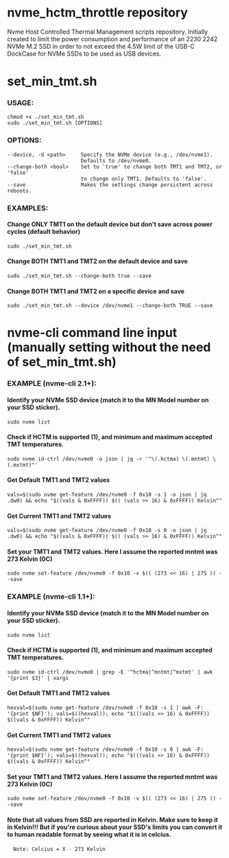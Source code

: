 # nvme_hctm_throttle repository
Nvme Host Controlled Thermal Management scripts repository. Initially created to limit the power consumption and performance of an 2230 2242 NVMe M.2 SSD in order to not exceed the 4.5W limit of the USB-C DockCase for NVMe SSDs to be used as USB devices.


# set_min_tmt.sh
### USAGE:
    chmod +x ./set_min_tmt.sh
    sudo ./set_min_tmt.sh [OPTIONS]
### OPTIONS:
    --device, -d <path>     Specify the NVMe device (e.g., /dev/nvme1).
                            Defaults to /dev/nvme0.
    --change-both <bool>    Set to 'true' to change both TMT1 and TMT2, or 'false'
                            to change only TMT1. Defaults to 'false'.
    --save                  Makes the settings change persistent across reboots.
### EXAMPLES:
  #### Change ONLY TMT1 on the default device but don't save across power cycles (default behavior)
    sudo ./set_min_tmt.sh

  #### Change BOTH TMT1 and TMT2 on the default device and save
    sudo ./set_min_tmt.sh --change-both true --save

  #### Change BOTH TMT1 and TMT2 on a specific device and save
    sudo ./set_min_tmt.sh --device /dev/nvme1 --change-both TRUE --save


# nvme-cli command line input (manually setting without the need of set_min_tmt.sh)
### EXAMPLE (nvme-cli 2.1+):
  #### Identify your NVMe SSD device (match it to the MN Model number on your SSD sticker).
    sudo nvme list
  #### Check if HCTM is supported (1), and minimum and maximum accepted TMT temperatures.
    sudo nvme id-ctrl /dev/nvme0 -o json | jq -r '"\(.hctma) \(.mntmt) \(.mxtmt)"'
  #### Get Default TMT1 and TMT2 values
    vals=$(sudo nvme get-feature /dev/nvme0 -f 0x10 -s 1 -o json | jq .dw0) && echo "$((vals & 0xFFFF)) $(( (vals >> 16) & 0xFFFF)) Kelvin^"
  #### Get Current TMT1 and TMT2 values
    vals=$(sudo nvme get-feature /dev/nvme0 -f 0x10 -s 0 -o json | jq .dw0) && echo "$((vals & 0xFFFF)) $(( (vals >> 16) & 0xFFFF)) Kelvin^"
  #### Set your TMT1 and TMT2 values. Here I assume the reported mntmt was 273 Kelvin (0C)
    sudo nvme set-feature /dev/nvme0 -f 0x10 -v $(( (273 << 16) | 275 )) --save
### EXAMPLE (nvme-cli 1.1+):
  #### Identify your NVMe SSD device (match it to the MN Model number on your SSD sticker).
    sudo nvme list
  #### Check if HCTM is supported (1), and minimum and maximum accepted TMT temperatures.
    sudo nvme id-ctrl /dev/nvme0 | grep -E '^hctma|^mntmt|^mxtmt' | awk '{print $3}' | xargs
  #### Get Default TMT1 and TMT2 values
    hexval=$(sudo nvme get-feature /dev/nvme0 -f 0x10 -s 1 | awk -F: '{print $NF}'); vals=$((hexval)); echo "$(((vals >> 16) & 0xFFFF)) $((vals & 0xFFFF)) Kelvin^"
  #### Get Current TMT1 and TMT2 values
    hexval=$(sudo nvme get-feature /dev/nvme0 -f 0x10 -s 0 | awk -F: '{print $NF}'); vals=$((hexval)); echo "$(((vals >> 16) & 0xFFFF)) $((vals & 0xFFFF)) Kelvin^"
  #### Set your TMT1 and TMT2 values. Here I assume the reported mntmt was 273 Kelvin (0C)
    sudo nvme set-feature /dev/nvme0 -f 0x10 -v $(( (273 << 16) | 275 )) --save
  #### Note that all values from SSD are reported in Kelvin. Make sure to keep it in Kelvin!!! But if you're curious about your SSD's limits you can convert it to human readable format by seeing what it is in celcius.
      Note: Celcius = X - 273 Kelvin